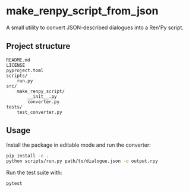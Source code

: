 # make_renpy_script_from_json

A small utility to convert JSON-described dialogues into a Ren'Py script.

## Project structure

```
README.md
LICENSE
pyproject.toml
scripts/
    run.py
src/
    make_renpy_script/
        __init__.py
        converter.py
tests/
    test_converter.py
```

## Usage

Install the package in editable mode and run the converter:

```bash
pip install -e .
python scripts/run.py path/to/dialogue.json -o output.rpy
```

Run the test suite with:

```bash
pytest
```
